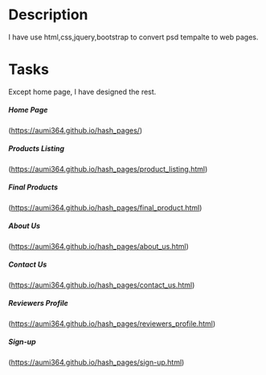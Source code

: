 # Description
I have use html,css,jquery,bootstrap to convert psd tempalte to web pages.
# Tasks
Except home page, I have designed the rest.
##### Home Page
(https://aumi364.github.io/hash_pages/)
##### Products Listing
(https://aumi364.github.io/hash_pages/product_listing.html)
##### Final Products
(https://aumi364.github.io/hash_pages/final_product.html)
##### About Us
(https://aumi364.github.io/hash_pages/about_us.html)
##### Contact Us
(https://aumi364.github.io/hash_pages/contact_us.html)
##### Reviewers Profile
(https://aumi364.github.io/hash_pages/reviewers_profile.html)
##### Sign-up
(https://aumi364.github.io/hash_pages/sign-up.html)